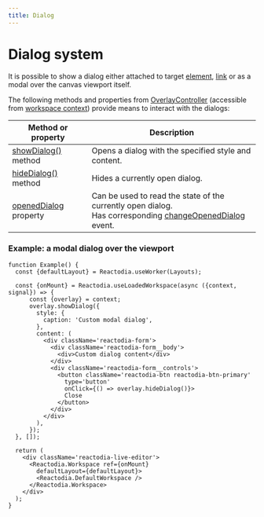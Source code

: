 ```yaml
---
title: Dialog
---
```


# Dialog system

It is possible to show a dialog either attached to target [element](/docs/concepts/graph-model.md), [link](/docs/concepts/graph-model.md) or as a modal over the canvas viewport itself.

The following methods and properties from [OverlayController](/docs/api/workspace/classes/OverlayController) (accessible from [workspace context](/docs/concepts/workspace-context.md)) provide means to interact with the dialogs:

| Method or property | Description |
|--------------------|-------------|
| [showDialog()](/docs/api/workspace/classes/OverlayController#showdialog) method | Opens a dialog with the specified style and content. |
| [hideDialog()](/docs/api/workspace/classes/OverlayController#hidedialog) method | Hides a currently open dialog. |
| [openedDialog](/docs/api/workspace/classes/OverlayController#openeddialog) property | Can be used to read the state of the currently open dialog. <br/> Has corresponding [changeOpenedDialog](/docs/api/workspace/interfaces/OverlayControllerEvents.md) event. |

### Example: a modal dialog over the viewport

```tsx live
function Example() {
  const {defaultLayout} = Reactodia.useWorker(Layouts);

  const {onMount} = Reactodia.useLoadedWorkspace(async ({context, signal}) => {
      const {overlay} = context;
      overlay.showDialog({
        style: {
          caption: 'Custom modal dialog',
        },
        content: (
          <div className='reactodia-form'>
            <div className='reactodia-form__body'>
              <div>Custom dialog content</div>
            </div>
            <div className='reactodia-form__controls'>
              <button className='reactodia-btn reactodia-btn-primary'
                type='button'
                onClick={() => overlay.hideDialog()}>
                Close
              </button>
            </div>
          </div>
        ),
      });
  }, []);

  return (
    <div className='reactodia-live-editor'>
      <Reactodia.Workspace ref={onMount}
        defaultLayout={defaultLayout}>
        <Reactodia.DefaultWorkspace />
      </Reactodia.Workspace>
    </div>
  );
}
```
